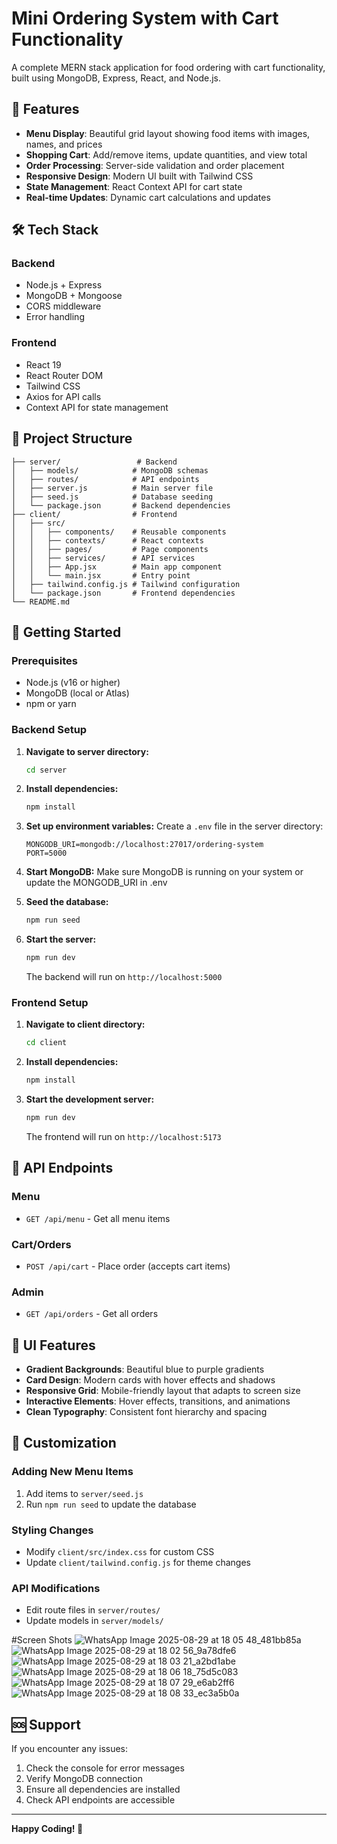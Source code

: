 # Mini Ordering System with Cart Functionality

A complete MERN stack application for food ordering with cart functionality, built using MongoDB, Express, React, and Node.js.

## 🚀 Features

- **Menu Display**: Beautiful grid layout showing food items with images, names, and prices
- **Shopping Cart**: Add/remove items, update quantities, and view total
- **Order Processing**: Server-side validation and order placement
- **Responsive Design**: Modern UI built with Tailwind CSS
- **State Management**: React Context API for cart state
- **Real-time Updates**: Dynamic cart calculations and updates

## 🛠️ Tech Stack

### Backend
- Node.js + Express
- MongoDB + Mongoose
- CORS middleware
- Error handling

### Frontend
- React 19
- React Router DOM
- Tailwind CSS
- Axios for API calls
- Context API for state management

## 📁 Project Structure

```
├── server/                 # Backend
│   ├── models/            # MongoDB schemas
│   ├── routes/            # API endpoints
│   ├── server.js          # Main server file
│   ├── seed.js            # Database seeding
│   └── package.json       # Backend dependencies
├── client/                # Frontend
│   ├── src/
│   │   ├── components/    # Reusable components
│   │   ├── contexts/      # React contexts
│   │   ├── pages/         # Page components
│   │   ├── services/      # API services
│   │   ├── App.jsx        # Main app component
│   │   └── main.jsx       # Entry point
│   ├── tailwind.config.js # Tailwind configuration
│   └── package.json       # Frontend dependencies
└── README.md
```

## 🚀 Getting Started

### Prerequisites
- Node.js (v16 or higher)
- MongoDB (local or Atlas)
- npm or yarn

### Backend Setup

1. **Navigate to server directory:**
   ```bash
   cd server
   ```

2. **Install dependencies:**
   ```bash
   npm install
   ```

3. **Set up environment variables:**
   Create a `.env` file in the server directory:
   ```
   MONGODB_URI=mongodb://localhost:27017/ordering-system
   PORT=5000
   ```

4. **Start MongoDB:**
   Make sure MongoDB is running on your system or update the MONGODB_URI in .env

5. **Seed the database:**
   ```bash
   npm run seed
   ```

6. **Start the server:**
   ```bash
   npm run dev
   ```

   The backend will run on `http://localhost:5000`

### Frontend Setup

1. **Navigate to client directory:**
   ```bash
   cd client
   ```

2. **Install dependencies:**
   ```bash
   npm install
   ```

3. **Start the development server:**
   ```bash
   npm run dev
   ```

   The frontend will run on `http://localhost:5173`

## 📱 API Endpoints

### Menu
- `GET /api/menu` - Get all menu items

### Cart/Orders
- `POST /api/cart` - Place order (accepts cart items)

### Admin
- `GET /api/orders` - Get all orders

## 🎨 UI Features

- **Gradient Backgrounds**: Beautiful blue to purple gradients
- **Card Design**: Modern cards with hover effects and shadows
- **Responsive Grid**: Mobile-friendly layout that adapts to screen size
- **Interactive Elements**: Hover effects, transitions, and animations
- **Clean Typography**: Consistent font hierarchy and spacing

## 🔧 Customization

### Adding New Menu Items
1. Add items to `server/seed.js`
2. Run `npm run seed` to update the database

### Styling Changes
- Modify `client/src/index.css` for custom CSS
- Update `client/tailwind.config.js` for theme changes

### API Modifications
- Edit route files in `server/routes/`
- Update models in `server/models/`

#Screen Shots
![WhatsApp Image 2025-08-29 at 18 05 48_481bb85a](https://github.com/user-attachments/assets/20e40c14-bb4d-42b3-a8e2-c20a61044bc5)
![WhatsApp Image 2025-08-29 at 18 02 56_9a78dfe6](https://github.com/user-attachments/assets/9ff13a62-de48-4611-8694-982a267b6a8d)
![WhatsApp Image 2025-08-29 at 18 03 21_a2bd1abe](https://github.com/user-attachments/assets/4569539d-157f-4dc1-b990-0fbece4b5eca)
![WhatsApp Image 2025-08-29 at 18 06 18_75d5c083](https://github.com/user-attachments/assets/13435d33-44c7-48be-9930-024f1524bb9a)
![WhatsApp Image 2025-08-29 at 18 07 29_e6ab2ff6](https://github.com/user-attachments/assets/55fbbe0f-0195-437c-9eac-41a6a3699df9)
![WhatsApp Image 2025-08-29 at 18 08 33_ec3a5b0a](https://github.com/user-attachments/assets/10f5b5cb-0bb5-4c46-8433-234f482e000c)


## 🆘 Support

If you encounter any issues:
1. Check the console for error messages
2. Verify MongoDB connection
3. Ensure all dependencies are installed
4. Check API endpoints are accessible

---

**Happy Coding! 🎉**









